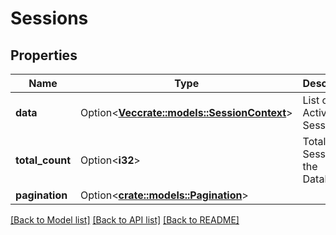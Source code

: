 # Sessions

## Properties

Name | Type | Description | Notes
------------ | ------------- | ------------- | -------------
**data** | Option<[**Vec<crate::models::SessionContext>**](SessionContext.md)> | List of Active Sessions | [optional]
**total_count** | Option<**i32**> | Total Session in the Database | [optional]
**pagination** | Option<[**crate::models::Pagination**](Pagination.md)> |  | [optional]

[[Back to Model list]](../README.md#documentation-for-models) [[Back to API list]](../README.md#documentation-for-api-endpoints) [[Back to README]](../README.md)


